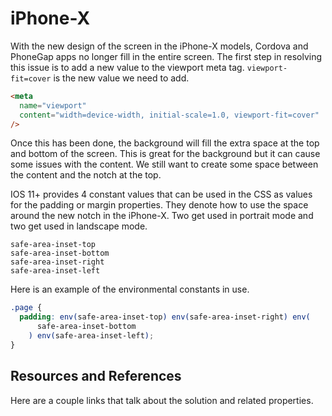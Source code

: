 # iPhone-X

With the new design of the screen in the iPhone-X models, Cordova and PhoneGap apps no longer fill in the entire screen. The first step in resolving this issue is to add a new value to the viewport meta tag. `viewport-fit=cover` is the new value we need to add.

```html
<meta
  name="viewport"
  content="width=device-width, initial-scale=1.0, viewport-fit=cover"
/>
```

Once this has been done, the background will fill the extra space at the top and bottom of the screen. This is great for the background but it can cause some issues with the content. We still want to create some space between the content and the notch at the top.

IOS 11+ provides 4 constant values that can be used in the CSS as values for the padding or margin properties. They denote how to use the space around the new notch in the iPhone-X. Two get used in portrait mode and two get used in landscape mode.

```
safe-area-inset-top
safe-area-inset-bottom
safe-area-inset-right
safe-area-inset-left
```

Here is an example of the environmental constants in use.

```css
.page {
  padding: env(safe-area-inset-top) env(safe-area-inset-right) env(
      safe-area-inset-bottom
    ) env(safe-area-inset-left);
}
```

## Resources and References

Here are a couple links that talk about the solution and related properties.

[](https://stephenradford.me/removing-the-white-bars-in-safari-on-iphone-x/)

[](https://blog.phonegap.com/displaying-a-phonegap-app-correctly-on-the-iphone-x-c4a85664c493)

[](https://documentation.alphasoftware.com/pages/Guides/PhoneGap/Hot%20Topics/iPhone%20X%20Styling%20And%20The%20Status%20Bar%20Plugin.xml)
